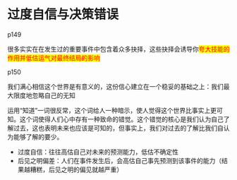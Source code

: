 # 过度自信与决策错误

p149

很多实实在在发生过的重要事件中包含着众多抉择，这些抉择会诱导你<mark style="color:red;">夸大技能的作用并低估运气对最终结局的影响</mark>

p150

我们满心相信这个世界是有意义的，这份信心建立在一个稳妥的基础之上：我们最大限度地忽略自己的无知



运用“知道”一词很反常，这个词给人一种暗示，使人觉得这个世界比事实上更可知。这个词使得人们心中存有一种致命的错觉。这个错觉的核心是我们认为自己了解过去，这也表明未来也应该是可知的，但事实上，我们对过去的了解比我们自认为能够了解的要少。



* 过度自信：往往高估自己对未来的预测能力，低估不确定性
* 后见之明偏差：人们在事件发生后，会高估自己事先预测到该事件的能力（结果越糟糕，后见之明的偏见就越严重）

